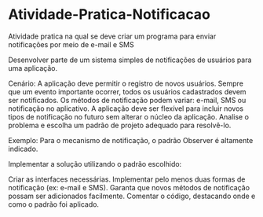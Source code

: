 # Atividade-Pratica-Notificacao
Atividade pratica na qual se deve criar um programa para enviar notificações por meio de e-mail e SMS

Desenvolver parte de um sistema simples de notificações de usuários para uma aplicação.

Cenário: 
A aplicação deve permitir o registro de novos usuários.
Sempre que um evento importante ocorrer, todos os usuários cadastrados devem ser notificados. 
Os métodos de notificação podem variar: e-mail, SMS ou notificação no aplicativo. 
A aplicação deve ser flexível para incluir novos tipos de notificação no futuro sem alterar o núcleo da aplicação. 
Analise o problema e escolha um padrão de projeto adequado para resolvê-lo. 

Exemplo: Para o mecanismo de notificação, o padrão Observer é altamente indicado. 

Implementar a solução utilizando o padrão escolhido: 

Criar as interfaces necessárias. 
Implementar pelo menos duas formas de notificação (ex: e-mail e SMS).
Garanta que novos métodos de notificação possam ser adicionados facilmente. 
Comentar o código, destacando onde e como o padrão foi aplicado.
